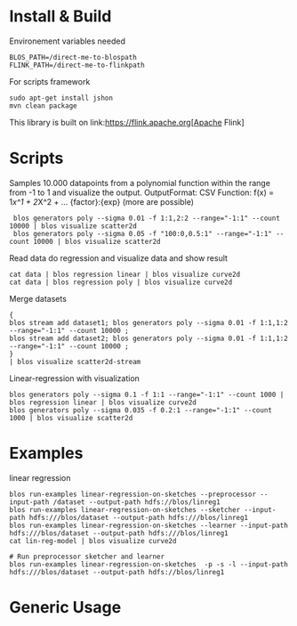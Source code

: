 Install & Build
=============
Environement variables needed
```
BLOS_PATH=/direct-me-to-blospath
FLINK_PATH=/direct-me-to-flinkpath
```

For scripts framework
```
sudo apt-get install jshon
mvn clean package
```

This library is built on link:https://flink.apache.org[Apache Flink] 


Scripts
=============


Samples 10.000 datapoints from a polynomial function within the range from -1 to 1 and visualize the output.
OutputFormat: CSV
Function: f(x) = 1*x^1 + 2*X^2 + ... {factor}:{exp} (more are possible)
```
 blos generators poly --sigma 0.01 -f 1:1,2:2 --range="-1:1" --count 10000 | blos visualize scatter2d
 blos generators poly --sigma 0.05 -f "100:0,0.5:1" --range="-1:1" --count 10000 | blos visualize scatter2d
 ```

Read data do regression and visualize data and show result
```
cat data | blos regression linear | blos visualize curve2d
cat data | blos regression poly | blos visualize curve2d
```

Merge datasets
```
{
blos stream add dataset1; blos generators poly --sigma 0.01 -f 1:1,1:2 --range="-1:1" --count 10000 ;
blos stream add dataset2; blos generators poly --sigma 0.01 -f 1:1,1:2 --range="-1:1" --count 10000 ;
}
| blos visualize scatter2d-stream
```

Linear-regression with visualization
```
blos generators poly --sigma 0.1 -f 1:1 --range="-1:1" --count 1000 | blos regression linear | blos visualize curve2d
blos generators poly --sigma 0.035 -f 0.2:1 --range="-1:1" --count 1000 | blos visualize scatter2d
```


Examples
=============
linear regression
```
blos run-examples linear-regression-on-sketches --preprocessor --input-path /dataset --output-path hdfs://blos/linreg1
blos run-examples linear-regression-on-sketches --sketcher --input-path hdfs:///blos/dataset --output-path hdfs:///blos/linreg1
blos run-examples linear-regression-on-sketches --learner --input-path hdfs:///blos/dataset --output-path hdfs:///blos/linreg1 
cat lin-reg-model | blos visualize curve2d

# Run preprocessor sketcher and learner
blos run-examples linear-regression-on-sketches  -p -s -l --input-path hdfs:///blos/dataset --output-path hdfs://blos/linreg1
```

Generic Usage
=============
